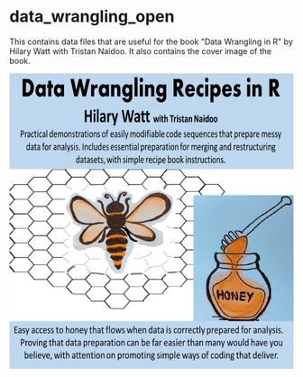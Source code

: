 # data_wrangling_open
This contains data files that are useful for the book "Data Wrangling in R" by Hilary Watt with Tristan Naidoo. It also contains the cover image of the book.

<p align="center">
  <img src="https://github.com/hcwatt/data_wrangling_open/blob/readme-update/images/cover/cover_version1.png?raw=true">
<p align="center">

